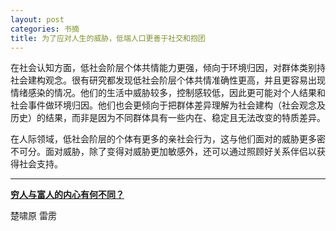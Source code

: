 ```yaml
---
layout: post
categories: 书摘
title: 为了应对人生的威胁，低端人口更善于社交和抱团
---
```


在社会认知方面，低社会阶层个体共情能力更强，倾向于环境归因，对群体类别持社会建构观念。很有研究都发现低社会阶层个体共情准确性更高，并且更容易出现情绪感染的情况。他们的生活中威胁较多，控制感较低，因此更可能对个人结果和社会事件做环境归因。他们也会更倾向于把群体差异理解为社会建构（社会观念及历史）的结果，而非是因为不同群体具有一些内在、稳定且无法改变的特质差异。

在人际领域，低社会阶层的个体有更多的亲社会行为，这与他们面对的威胁更多密不可分。面对威胁，除了变得对威胁更加敏感外，还可以通过照顾好关系伴侣以获得社会支持。

---

**[穷人与富人的内心有何不同？](https://mp.weixin.qq.com/s/-bbSvBjfcnYHYSc-UdTC0w)**

楚啸原 雷雳